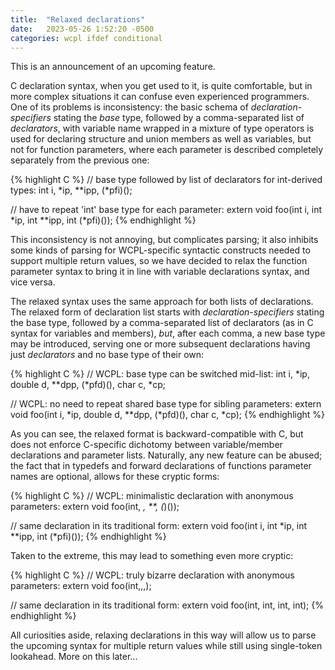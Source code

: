 ```yaml
---
title:  "Relaxed declarations"
date:   2023-05-26 1:52:20 -0500
categories: wcpl ifdef conditional
---
```


This is an announcement of an upcoming feature.

<!--more-->

C declaration syntax, when you get used to it, is quite comfortable, but
in more complex situations it can confuse even experienced programmers. One
of its problems is inconsistency: the basic schema of *declaration-specifiers*
stating the *base* type, followed by a comma-separated list of *declarators*,
with variable name wrapped in a mixture of type operators is used for declaring
structure and union members as well as variables, but not for function parameters,
where each parameter is described completely separately from the previous one:

{% highlight C %}
// base type followed by list of declarators for int-derived types:
int i, *ip, **ipp, (*pfi)();

// have to repeat 'int' base type for each parameter:
extern void foo(int i, int *ip, int **ipp, int (*pfi)()); 
{% endhighlight %}

This inconsistency is not annoying, but complicates parsing; it also inhibits
some kinds of parsing for WCPL-specific syntactic constructs needed to support
multiple return values, so we have decided to relax the function parameter syntax 
to bring it in line with variable declarations syntax, and vice versa.

The relaxed syntax uses the same approach for both lists of declarations. The
relaxed form of declaration list starts with *declaration-specifiers* stating 
the base type, followed by a comma-separated list of declarators (as in
C syntax for variables and members), *but*, after each comma, a new base 
type may be introduced, serving one or more subsequent declarations having 
just *declarators* and no base type of their own:

{% highlight C %}
// WCPL: base type can be switched mid-list:
int i, *ip, double d, **dpp, (*pfd)(), char c, *cp;

// WCPL: no need to repeat shared base type for sibling parameters:
extern void foo(int i, *ip, double d, **dpp, (*pfd)(), char c, *cp); 
{% endhighlight %}

As you can see, the relaxed format is backward-compatible with C, but does
not enforce C-specific dichotomy between variable/member declarations and 
parameter lists. Naturally, any new feature can be abused; the fact that
in typedefs and forward declarations of functions parameter names are
optional, allows for these cryptic forms:

{% highlight C %}
// WCPL: minimalistic declaration with anonymous parameters:
extern void foo(int, *, **, (*)()); 

// same declaration in its traditional form:
extern void foo(int i, int *ip, int **ipp, int (*pfi)()); 
{% endhighlight %}

Taken to the extreme, this may lead to something even more cryptic:

{% highlight C %}
// WCPL: truly bizarre declaration with anonymous parameters:
extern void foo(int,,,); 

// same declaration in its traditional form:
extern void foo(int, int, int, int); 
{% endhighlight %}

All curiosities aside, relaxing declarations in this way will allow
us to parse the upcoming syntax for multiple return values while still
using single-token lookahead. More on this later...
